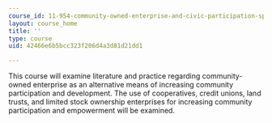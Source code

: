 ```yaml
---
course_id: 11-954-community-owned-enterprise-and-civic-participation-spring-2005
layout: course_home
title: ''
type: course
uid: 42466e6b5bcc323f206d4a3d81d21dd1

---
```

This course will examine literature and practice regarding community-owned enterprise as an alternative means of increasing community participation and development. The use of cooperatives, credit unions, land trusts, and limited stock ownership enterprises for increasing community participation and empowerment will be examined.
